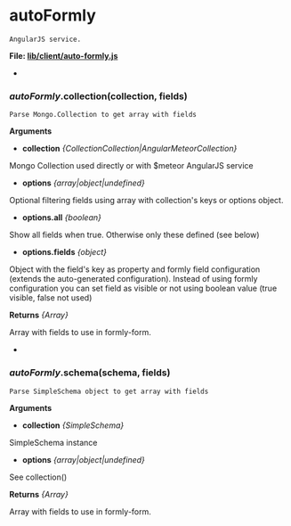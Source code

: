 autoFormly
==========

```
AngularJS service.
```

__File: [lib/client/auto-formly.js](../lib/client/auto-formly.js)__

-

### *autoFormly*.collection(collection, fields)

```
Parse Mongo.Collection to get array with fields
```

__Arguments__

* __collection__ *{CollectionCollection|AngularMeteorCollection}*   

 Mongo Collection used directly or with $meteor AngularJS service
 
* __options__ *{array|object|undefined}*

 Optional filtering fields using array with collection's keys 
 or options object.
 
* __options.all__ *{boolean}*

 Show all fields when true. Otherwise only these defined (see below)

* __options.fields__ *{object}*

 Object with the field's key as property and formly field configuration (extends the auto-generated configuration).
 Instead of using formly configuration you can set field as visible or not using boolean value (true visible, false not used)
 
 
__Returns__  *{Array}*
 
 Array with fields to use in formly-form.
 
-

### *autoFormly*.schema(schema, fields)

```
Parse SimpleSchema object to get array with fields
```

__Arguments__

* __collection__ *{SimpleSchema}*  

 SimpleSchema instance
 
* __options__ *{array|object|undefined}*

 See collection()
 
__Returns__  *{Array}*
 
 Array with fields to use in formly-form.
 